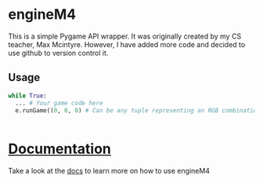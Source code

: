 # engineM4
This is a simple Pygame API wrapper. It was originally created by my CS teacher, Max Mcintyre. However, I have added more code and decided to use github to version control it.


## Usage
```python
while True:
  ... # Your game code here
  e.runGame((0, 0, 0) # Can be any tuple representing an RGB combination
  
 ```
 # [Documentation](docs/index.md)
 Take a look at the [docs](/docs) to learn more on how to use engineM4




 
